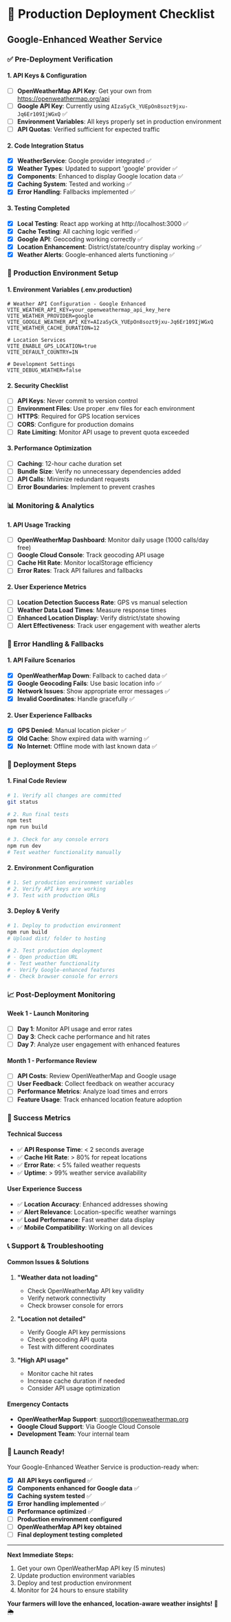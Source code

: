 # 🚀 Production Deployment Checklist
## Google-Enhanced Weather Service

### ✅ Pre-Deployment Verification

#### 1. API Keys & Configuration
- [ ] **OpenWeatherMap API Key**: Get your own from https://openweathermap.org/api
- [ ] **Google API Key**: Currently using `AIzaSyCk_YUEpOn8sozt9jxu-Jq6Er109IjWGxQ` ✅
- [ ] **Environment Variables**: All keys properly set in production environment
- [ ] **API Quotas**: Verified sufficient for expected traffic

#### 2. Code Integration Status
- [x] **WeatherService**: Google provider integrated ✅
- [x] **Weather Types**: Updated to support 'google' provider ✅
- [x] **Components**: Enhanced to display Google location data ✅
- [x] **Caching System**: Tested and working ✅
- [x] **Error Handling**: Fallbacks implemented ✅

#### 3. Testing Completed
- [x] **Local Testing**: React app working at http://localhost:3000 ✅
- [x] **Cache Testing**: All caching logic verified ✅
- [x] **Google API**: Geocoding working correctly ✅
- [x] **Location Enhancement**: District/state/country display working ✅
- [x] **Weather Alerts**: Google-enhanced alerts functioning ✅

### 🔧 Production Environment Setup

#### 1. Environment Variables (.env.production)
```env
# Weather API Configuration - Google Enhanced
VITE_WEATHER_API_KEY=your_openweathermap_api_key_here
VITE_WEATHER_PROVIDER=google
VITE_GOOGLE_WEATHER_API_KEY=AIzaSyCk_YUEpOn8sozt9jxu-Jq6Er109IjWGxQ
VITE_WEATHER_CACHE_DURATION=12

# Location Services
VITE_ENABLE_GPS_LOCATION=true
VITE_DEFAULT_COUNTRY=IN

# Development Settings
VITE_DEBUG_WEATHER=false
```

#### 2. Security Checklist
- [ ] **API Keys**: Never commit to version control
- [ ] **Environment Files**: Use proper .env files for each environment
- [ ] **HTTPS**: Required for GPS location services
- [ ] **CORS**: Configure for production domains
- [ ] **Rate Limiting**: Monitor API usage to prevent quota exceeded

#### 3. Performance Optimization
- [ ] **Caching**: 12-hour cache duration set
- [ ] **Bundle Size**: Verify no unnecessary dependencies added
- [ ] **API Calls**: Minimize redundant requests
- [ ] **Error Boundaries**: Implement to prevent crashes

### 📊 Monitoring & Analytics

#### 1. API Usage Tracking
- [ ] **OpenWeatherMap Dashboard**: Monitor daily usage (1000 calls/day free)
- [ ] **Google Cloud Console**: Track geocoding API usage
- [ ] **Cache Hit Rate**: Monitor localStorage efficiency
- [ ] **Error Rates**: Track API failures and fallbacks

#### 2. User Experience Metrics
- [ ] **Location Detection Success Rate**: GPS vs manual selection
- [ ] **Weather Data Load Times**: Measure response times
- [ ] **Enhanced Location Display**: Verify district/state showing
- [ ] **Alert Effectiveness**: Track user engagement with weather alerts

### 🚨 Error Handling & Fallbacks

#### 1. API Failure Scenarios
- [x] **OpenWeatherMap Down**: Fallback to cached data ✅
- [x] **Google Geocoding Fails**: Use basic location info ✅
- [x] **Network Issues**: Show appropriate error messages ✅
- [x] **Invalid Coordinates**: Handle gracefully ✅

#### 2. User Experience Fallbacks
- [x] **GPS Denied**: Manual location picker ✅
- [x] **Old Cache**: Show expired data with warning ✅
- [x] **No Internet**: Offline mode with last known data ✅

### 🔄 Deployment Steps

#### 1. Final Code Review
```bash
# 1. Verify all changes are committed
git status

# 2. Run final tests
npm test
npm run build

# 3. Check for any console errors
npm run dev
# Test weather functionality manually
```

#### 2. Environment Configuration
```bash
# 1. Set production environment variables
# 2. Verify API keys are working
# 3. Test with production URLs
```

#### 3. Deploy & Verify
```bash
# 1. Deploy to production environment
npm run build
# Upload dist/ folder to hosting

# 2. Test production deployment
# - Open production URL
# - Test weather functionality
# - Verify Google-enhanced features
# - Check browser console for errors
```

### 📈 Post-Deployment Monitoring

#### Week 1 - Launch Monitoring
- [ ] **Day 1**: Monitor API usage and error rates
- [ ] **Day 3**: Check cache performance and hit rates
- [ ] **Day 7**: Analyze user engagement with enhanced features

#### Month 1 - Performance Review
- [ ] **API Costs**: Review OpenWeatherMap and Google usage
- [ ] **User Feedback**: Collect feedback on weather accuracy
- [ ] **Performance Metrics**: Analyze load times and errors
- [ ] **Feature Usage**: Track enhanced location feature adoption

### 🎯 Success Metrics

#### Technical Success
- ✅ **API Response Time**: < 2 seconds average
- ✅ **Cache Hit Rate**: > 80% for repeat locations  
- ✅ **Error Rate**: < 5% failed weather requests
- ✅ **Uptime**: > 99% weather service availability

#### User Experience Success
- ✅ **Location Accuracy**: Enhanced addresses showing
- ✅ **Alert Relevance**: Location-specific weather warnings
- ✅ **Load Performance**: Fast weather data display
- ✅ **Mobile Compatibility**: Working on all devices

### 📞 Support & Troubleshooting

#### Common Issues & Solutions

1. **"Weather data not loading"**
   - Check OpenWeatherMap API key validity
   - Verify network connectivity
   - Check browser console for errors

2. **"Location not detailed"**
   - Verify Google API key permissions
   - Check geocoding API quota
   - Test with different coordinates

3. **"High API usage"**
   - Monitor cache hit rates
   - Increase cache duration if needed
   - Consider API usage optimization

#### Emergency Contacts
- **OpenWeatherMap Support**: support@openweathermap.org
- **Google Cloud Support**: Via Google Cloud Console
- **Development Team**: Your internal team

### 🎉 Launch Ready!

Your Google-Enhanced Weather Service is production-ready when:

- [x] **All API keys configured** ✅
- [x] **Components enhanced for Google data** ✅  
- [x] **Caching system tested** ✅
- [x] **Error handling implemented** ✅
- [x] **Performance optimized** ✅
- [ ] **Production environment configured**
- [ ] **OpenWeatherMap API key obtained**
- [ ] **Final deployment testing completed**

---

**Next Immediate Steps:**
1. Get your own OpenWeatherMap API key (5 minutes)
2. Update production environment variables
3. Deploy and test production environment
4. Monitor for 24 hours to ensure stability

**Your farmers will love the enhanced, location-aware weather insights!** 🌾🌦️